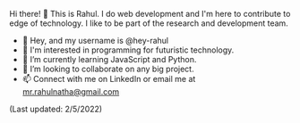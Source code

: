 Hi there! 👋 This is Rahul. I do web development and I'm here to contribute to edge of technology. I like to be part of the research and development team.

- 👋 Hey, and my username is @hey-rahul
- 👀 I'm interested in programming for futuristic technology.
- 🌱 I’m currently learning JavaScript and Python.
- 💞️ I’m looking to collaborate on any big project.
- 📫 Connect with me on LinkedIn or email me at mr.rahulnatha@gmail.com

(Last updated: 2/5/2022)



<!---
hey-rahul/hey-rahul is a ✨ special ✨ repository because its `README.md` (this file) appears on your GitHub profile.
You can click the Preview link to take a look at your changes.

- 👋 Hi, I’m @hey-rahul
- 👀 I’m interested in ...
- 🌱 I’m currently learning ...
- 💞️ I’m looking to collaborate on ...
- 📫 How to reach me ...

--->
